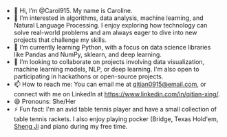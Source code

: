 - 👋 Hi, I’m @Carol915. My name is Caroline.
- 👀 I’m interested in algorithms, data analysis, machine learning, and Natural Language Processing. I enjoy exploring how technology can solve real-world problems and am always eager to dive into new projects that challenge my skills.
- 🌱 I’m currently learning Python, with a focus on data science libraries like Pandas and NumPy, sklearn, and deep learning.
- 💞️ I’m looking to collaborate on projects involving data visualization, machine learning models, NLP, or deep learning. I'm also open to participating in hackathons or open-source projects.
- 📫 How to reach me: You can email me at qitian0915@email.com, or connect with me on LinkedIn at https://www.linkedin.com/in/qitian-xing/.
- 😄 Pronouns: She/Her
- ⚡ Fun fact: I'm an avid table tennis player and have a small collection of table tennis rackets. I also enjoy playing pocker (Bridge, Texas Hold'em, [Sheng Ji](https://en.wikipedia.org/wiki/Sheng_ji) and piano during my free time.

<!---
Carol915/Carol915 is a ✨ special ✨ repository because its `README.md` (this file) appears on your GitHub profile.
You can click the Preview link to take a look at your changes.
--->

